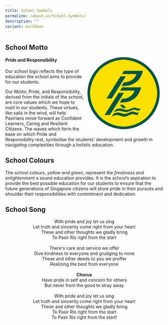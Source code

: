 ```yaml
---
title: School Symbols
permalink: /about-us/School-Symbols/
description: ""
variant: markdown
---
```

## **School Motto** 

<img src="/images/logo%20(3).png" style="width:50%;float:right">

#### **Pride and Responsibility**

Our school logo reflects the type of education the school
aims to provide for our students.

Our Motto, Pride, and Responsibility, derived from the initials of the school, are core values which we hope to instil in our students. These virtues, like sails in the wind, will help Pasirians move forward as Confident Learners, Caring and Resilient Citizens. The waves which form the base on which Pride and Responsibility rest, symbolise the students' development and growth in navigating complexities through a holistic education.  
  
## **School Colours**
  
The school colours, *yellow and green*, represent the *freshness and enlightenment* a sound education provides. It is the school’s aspiration to provide the best possible education for our students to ensure that the future generations of Singapore citizens will show pride in their pursuits and shoulder their responsibilities with commitment and dedication.

## **School Song**

<p align="center">
With pride and joy let us sing <br>
Let truth and sincerity come right from your heart <br>
These and other thoughts we gladly bring <br> 
To Pasir Ris right from the start <br><br>
There's care and service we offer <br> 
Give kindness to everyone and grudging to none  <br>
These and other deeds to you we proffer  <br>
Realizing the best from everyone  <br><br>
	<b>Chorus</b><br>	
Have pride in self and concern for others  <br>
But never from the good to stray away  <br><br>
With pride and joy let us sing  <br>
Let truth and sincerity come right from your heart  <br>
These and other thoughts we gladly bring  <br>
To Pasir Ris right from the start  <br>
To Pasir Ris right from the start! <br>
</p>